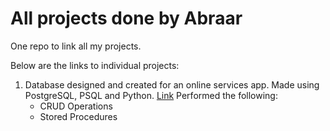 # All projects done by Abraar
One repo to link all my projects.

Below are the links to individual projects:

1. Database designed and created for an online services app. Made using PostgreSQL, PSQL and Python. [Link](https://github.com/SkywalkerZ/homeService)
   Performed the following:
   - CRUD Operations
   - Stored Procedures
